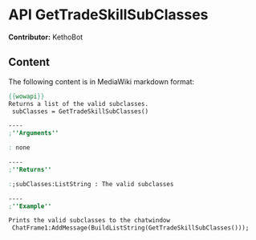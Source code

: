 # API GetTradeSkillSubClasses

**Contributor:** KethoBot

## Content

The following content is in MediaWiki markdown format:

```mediawiki
{{wowapi}}
Returns a list of the valid subclasses.
 subClasses = GetTradeSkillSubClasses()

----
;''Arguments''

: none

----
;''Returns''

:;subClasses:ListString : The valid subclasses

----
;''Example''

Prints the valid subclasses to the chatwindow
 ChatFrame1:AddMessage(BuildListString(GetTradeSkillSubClasses()));
```